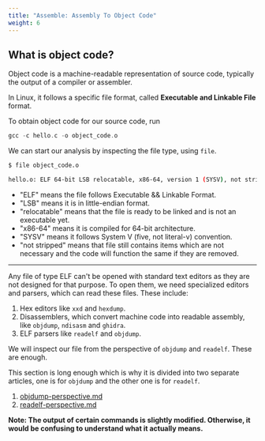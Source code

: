 ```yaml
---
title: "Assemble: Assembly To Object Code"
weight: 6
---
```


## What is object code?

Object code is a machine-readable representation of source code, typically the output of a compiler or assembler.

In Linux, it follows a specific file format, called **Executable and Linkable File** format.

To obtain object code for our source code, run

```c
gcc -c hello.c -o object_code.o
```

We can start our analysis by inspecting the file type, using `file`.

```bash
$ file object_code.o

hello.o: ELF 64-bit LSB relocatable, x86-64, version 1 (SYSV), not stripped
```

* "ELF" means the file follows Executable && Linkable Format.
* "LSB" means it is in little-endian format.
* "relocatable" means that the file is ready to be linked and is not an executable yet.
* "x86-64" means it is compiled for 64-bit architecture.
* "SYSV" means it follows System V (five, not literal-v) convention.
* "not stripped" means that file still contains items which are not necessary and the code will function the same if they are removed.

***

Any file of type ELF can't be opened with standard text editors as they are not designed for that purpose. To open them, we need specialized editors and parsers, which can read these files. These include:

1. Hex editors like `xxd` and `hexdump`.
2. Disassemblers, which convert machine code into readable assembly, like `objdump`, `ndisasm` and `ghidra`.
3. ELF parsers like `readelf` and `objdump`.

We will inspect our file from the perspective of `objdump` and `readelf`. These are enough.

This section is long enough which is why it is divided into two separate articles, one is for `objdump` and the other one is for `readelf`.

1. [objdump-perspective.md](objdump-perspective.md "mention")
2. [readelf-perspective.md](readelf-perspective.md "mention")

**Note: The output of certain commands is slightly modified. Otherwise, it would be confusing to understand what it actually means.**
